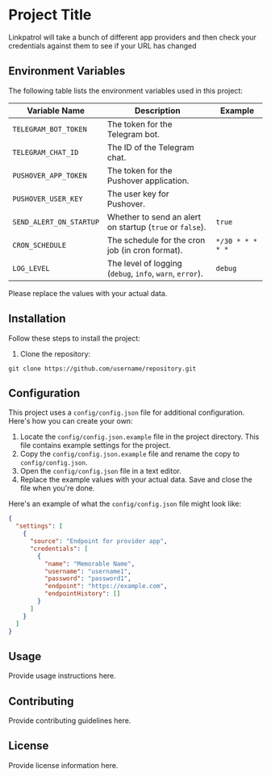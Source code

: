 # Project Title

Linkpatrol will take a bunch of different app providers and then check your credentials against them to see if your URL has changed

## Environment Variables

The following table lists the environment variables used in this project:

| Variable Name           | Description                                              | Example          |
| ----------------------- | -------------------------------------------------------- | ---------------- |
| `TELEGRAM_BOT_TOKEN`    | The token for the Telegram bot.                          |                  |
| `TELEGRAM_CHAT_ID`      | The ID of the Telegram chat.                             |                  |
| `PUSHOVER_APP_TOKEN`    | The token for the Pushover application.                  |                  |
| `PUSHOVER_USER_KEY`     | The user key for Pushover.                               |                  |
| `SEND_ALERT_ON_STARTUP` | Whether to send an alert on startup (`true` or `false`). | `true`           |
| `CRON_SCHEDULE`         | The schedule for the cron job (in cron format).          | `*/30 * * * * *` |
| `LOG_LEVEL`             | The level of logging (`debug`, `info`, `warn`, `error`). | `debug`          |

Please replace the values with your actual data.

## Installation

Follow these steps to install the project:

1. Clone the repository:

`git clone https://github.com/username/repository.git`

## Configuration

This project uses a `config/config.json` file for additional configuration. Here's how you can create your own:

1. Locate the `config/config.json.example` file in the project directory. This file contains example settings for the project.
2. Copy the `config/config.json.example` file and rename the copy to `config/config.json`.
3. Open the `config/config.json` file in a text editor.
4. Replace the example values with your actual data. Save and close the file when you're done.

Here's an example of what the `config/config.json` file might look like:

```json
{
  "settings": [
    {
      "source": "Endpoint for provider app",
      "credentials": [
        {
          "name": "Memorable Name",
          "username": "username1",
          "password": "password1",
          "endpoint": "https://example.com",
          "endpointHistory": []
        }
      ]
    }
  ]
}
```

## Usage

Provide usage instructions here.

## Contributing

Provide contributing guidelines here.

## License

Provide license information here.
